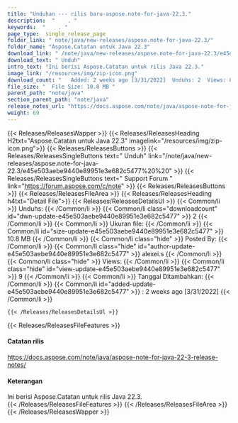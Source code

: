```yaml
---
title: "Unduhan --- rilis baru-aspose.note-for-java-22.3." 
description:  "    . " 
keywords:  "    . " 
page_type:  single_release_page
folder_link: " note/java/new-releases/aspose.note-for-java-22.3/"
folder_name: "Aspose.Catatan untuk Java 22.3"
download_link: " /note/java/new-releases/aspose.note-for-java-22.3/e45e503aebe9440e89951e3e682c5477"
download_text: " Unduh"
intro_text: "Ini berisi Aspose.Catatan untuk rilis Java 22.3."
image_link: "/resources/img/zip-icon.png"
download_count: "   Added: 2 weeks ago [3/31/2022]  Unduhs: 2  Views: 8"
file_size: "  File Size: 10.8 MB "
parent_path: "note/java"
section_parent_path: "note/java"
release_notes_url: "https://docs.aspose.com/note/java/aspose-note-for-java-22-3-release-notes"
weight: 69
---
```


{{< Releases/ReleasesWapper >}}
  {{< Releases/ReleasesHeading H2txt="Aspose.Catatan untuk Java 22.3" imagelink="/resources/img/zip-icon.png">}}
  {{< Releases/ReleasesButtons >}}
    {{< Releases/ReleasesSingleButtons text=" Unduh" link="/note/java/new-releases/aspose.note-for-java-22.3/e45e503aebe9440e89951e3e682c5477%20%20" >}}
    {{< Releases/ReleasesSingleButtons text=" Support Forum " link="https://forum.aspose.com/c/note" >}}
  {{< Releases/ReleasesButtons >}}
  {{< Releases/ReleasesFileArea >}}
    {{< Releases/ReleasesHeading h4txt="Detail File">}}
    {{< Releases/ReleasesDetailsUl >}}
            {{< Common/li  >}} Unduhs: {{< /Common/li >}} 
      {{< Common/li class="downloadcount" id="dwn-update-e45e503aebe9440e89951e3e682c5477" >}} 2 {{< /Common/li >}} 
      {{< Common/li  >}} Ukuran file: {{< /Common/li >}} 
      {{< Common/li id="size-update-e45e503aebe9440e89951e3e682c5477" >}} 10.8 MB {{< /Common/li >}} 
      {{< Common/li  class="hide" >}} Posted By: {{< /Common/li >}} 
      {{< Common/li class="hide" id="author-update-e45e503aebe9440e89951e3e682c5477" >}} alexei.s {{< /Common/li >}} 
      {{< Common/li class="hide"  >}} Views: {{< /Common/li >}} 
      {{< Common/li class="hide" id="view-update-e45e503aebe9440e89951e3e682c5477" >}} 9 {{< /Common/li >}} 
      {{< Common/li  >}} Tanggal Ditambahkan: {{< /Common/li >}} 
      {{< Common/li id="added-update-e45e503aebe9440e89951e3e682c5477" >}} : 2 weeks ago [3/31/2022] {{< /Common/li >}} 

    {{< /Releases/ReleasesDetailsUl >}}

  {{< Releases/ReleasesFileFeatures >}}
      <h4>Catatan rilis</h4><div><a href="https://docs.aspose.com/note/java/aspose-note-for-java-22-3-release-notes/">https://docs.aspose.com/note/java/aspose-note-for-java-22-3-release-notes/</a></div><h4>Keterangan</h4><div class="HTMLDescription">Ini berisi Aspose.Catatan untuk rilis Java 22.3.</div>
  {{< /Releases/ReleasesFileFeatures >}}
 {{< /Releases/ReleasesFileArea >}}
{{< /Releases/ReleasesWapper >}}


